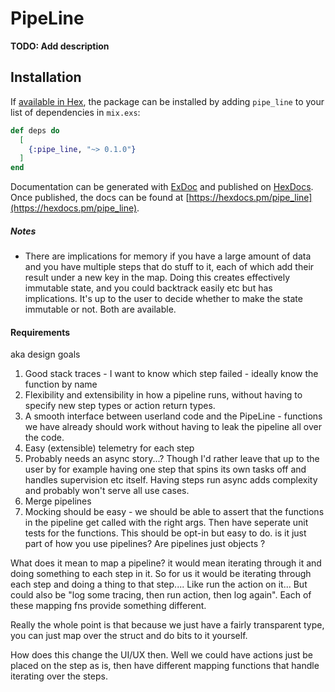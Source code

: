 # PipeLine

**TODO: Add description**

## Installation

If [available in Hex](https://hex.pm/docs/publish), the package can be installed
by adding `pipe_line` to your list of dependencies in `mix.exs`:

```elixir
def deps do
  [
    {:pipe_line, "~> 0.1.0"}
  ]
end
```

Documentation can be generated with [ExDoc](https://github.com/elixir-lang/ex_doc)
and published on [HexDocs](https://hexdocs.pm). Once published, the docs can
be found at [https://hexdocs.pm/pipe_line](https://hexdocs.pm/pipe_line).

##### Notes

* There are implications for memory if you have a large amount of data and you have
multiple steps that do stuff to it, each of which add their result under a new key in the
map. Doing this creates effectively immutable state, and you could backtrack easily etc
but has implications. It's up to the user to decide whether to make the state immutable
or not. Both are available.

#### Requirements

aka design goals

1. Good stack traces - I want to know which step failed - ideally know the function by name
2. Flexibility and extensibility in how a pipeline runs, without having to specify new step types or action return types.
3. A smooth interface between userland code and the PipeLine - functions we have already should work without having to leak the pipeline all over the code.
4. Easy (extensible) telemetry for each step
5. Probably needs an async story...? Though I'd rather leave that up to the user by for example having one step that spins its own tasks off and handles supervision etc itself. Having steps run async adds complexity and probably won't serve all use cases.
6. Merge pipelines
7. Mocking should be easy - we should be able to assert that the functions in the pipeline
get called with the right args. Then have seperate unit tests for the functions. This should
be opt-in but easy to do. is it just part of how you use pipelines? Are pipelines just
objects ?

What does it mean to map a pipeline? it would mean iterating through it and doing
something to each step in it. So for us it would be iterating through each step and
doing a thing to that step.... Like run the action on it... But could also be "log some
tracing, then run action, then log again". Each of these mapping fns provide something
different.

Really the whole point is that because we just have a fairly transparent type, you can
just map over the struct and do bits to it yourself.

How does this change the UI/UX then. Well we could have actions just be placed on the
step as is, then have different mapping functions that handle iterating over the steps.


